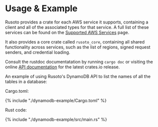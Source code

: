# Usage & Example

Rusoto provides a crate for each AWS service it supports, containing a client
and all of the associated types for that service. A full list of these services
can be found on the [Supported AWS Services][supported-aws-services] page.

It also provides a core crate called `rusoto_core`, containing all shared
functionality across services, such as the list of regions, signed request senders,
and credential loading.

Consult the rustdoc documentatation by running `cargo doc` or visiting the online
[API documentation][api-documentation] for the latest crates.io release.

An example of using Rusoto's DynamoDB API to list the names of all the
tables in a database:

Cargo.toml:

{% include "./dynamodb-example/Cargo.toml" %}

Rust code:

{% include "./dynamodb-example/src/main.rs" %}

[api-documentation]: https://rusoto.github.io/rusoto/rusoto/
[supported-aws-services]: /supported-aws-services.html
